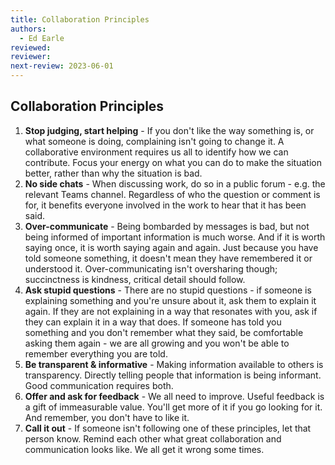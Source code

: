 ```yaml
---
title: Collaboration Principles
authors: 
  - Ed Earle
reviewed: 
reviewer:
next-review: 2023-06-01
---
```


## Collaboration Principles

1. **Stop judging, start helping** - If you don't like the way something is, or what someone is doing, complaining isn't going to change it. A collaborative environment requires us all to identify how we can contribute. Focus your energy on what you can do to make the situation better, rather than why the situation is bad.
1. **No side chats** - When discussing work, do so in a public forum - e.g. the relevant Teams channel. Regardless of who the question or comment is for, it benefits everyone involved in the work to hear that it has been said.
1. **Over-communicate** - Being bombarded by messages is bad, but not being informed of important information is much worse. And if it is worth saying once, it is worth saying again and again. Just because you have told someone something, it doesn't mean they have remembered it or understood it. Over-communicating isn't oversharing though; succinctness is kindness, critical detail should follow.
1. **Ask stupid questions** - There are no stupid questions - if someone is explaining something and you're unsure about it, ask them to explain it again. If they are not explaining in a way that resonates with you, ask if they can explain it in a way that does. If someone has told you something and you don't remember what they said, be comfortable asking them again - we are all growing and you won't be able to remember everything you are told.
1. **Be transparent & informative** - Making information available to others is transparency. Directly telling people that information is being informant. Good communication requires both.
1. **Offer and ask for feedback** - We all need to improve. Useful feedback is a gift of immeasurable value. You'll get more of it if you go looking for it. And remember, you don't have to like it.
1. **Call it out** - If someone isn't following one of these principles, let that person know. Remind each other what great collaboration and communication looks like. We all get it wrong some times.
